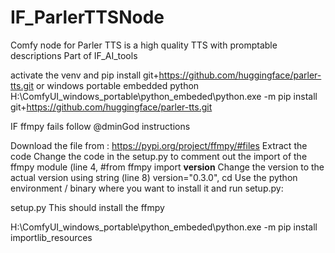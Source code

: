 # IF_ParlerTTSNode
Comfy node for Parler TTS is a high quality TTS with promptable descriptions Part of IF_AI_tools

activate the venv and pip install git+https://github.com/huggingface/parler-tts.git
or windows portable embedded python
H:\ComfyUI_windows_portable\python_embeded\python.exe -m pip install git+https://github.com/huggingface/parler-tts.git

IF ffmpy fails follow @dminGod instructions 

Download the file from : https://pypi.org/project/ffmpy/#files
Extract the code
Change the code in the setup.py to comment out the import of the ffmpy module (line 4, #from ffmpy import __version__
Change the version to the actual version using string (line 8) version="0.3.0",
cd <path where you downloaded the ffmpy code>
Use the python environment / binary where you want to install it and run setup.py:

<your python path> setup.py
This should install the ffmpy

H:\ComfyUI_windows_portable\python_embeded\python.exe -m pip install importlib_resources
